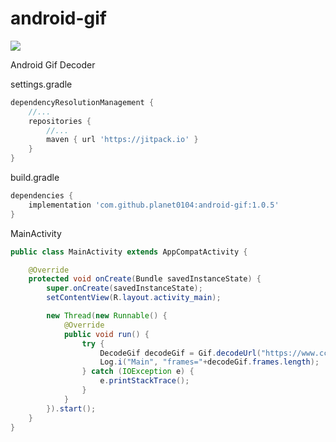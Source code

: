 # android-gif


[![](https://jitpack.io/v/planet0104/android-gif.svg)](https://jitpack.io/#planet0104/android-gif)


Android Gif Decoder


settings.gradle

```gradle
dependencyResolutionManagement {
    //...
    repositories {
        //...
        maven { url 'https://jitpack.io' }
    }
}
```

build.gradle

```gradle
dependencies {
    implementation 'com.github.planet0104:android-gif:1.0.5'
}
```

MainActivity

```java
public class MainActivity extends AppCompatActivity {

    @Override
    protected void onCreate(Bundle savedInstanceState) {
        super.onCreate(savedInstanceState);
        setContentView(R.layout.activity_main);

        new Thread(new Runnable() {
            @Override
            public void run() {
                try {
                    DecodeGif decodeGif = Gif.decodeUrl("https://www.ccfish.run/girl.gif");
                    Log.i("Main", "frames="+decodeGif.frames.length);
                } catch (IOException e) {
                    e.printStackTrace();
                }
            }
        }).start();
    }
}
```
